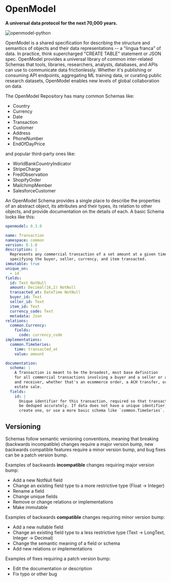 # OpenModel

**A universal data protocol for the next 70,000 years.**

![openmodel-python](https://github.com/kvh/openmodel/workflows/openmodel-python/badge.svg)

OpenModel is a shared specification for describing the structure and semantics of objects and their data representations -- a "lingua franca"
of data. In practice, think supercharged "CREATE TABLE" statement or JSON spec. OpenModel provides a universal library of common inter-related Schemas that tools, libraries, researchers, analysts, databases, and APIs can use to communicate data frictionlessly. Whether it's publishing or consuming API endpoints,
aggregating ML training data, or curating public research datasets, OpenModel enables new levels of global collaboration on data.

The OpenModel Repository has many common Schemas like:

- Country
- Currency
- Date
- Transaction
- Customer
- Address
- PhoneNumber
- EndOfDayPrice

and popular third-party ones like:

- WorldBankCountryIndicator
- StripeCharge
- FredObservation
- ShopifyOrder
- MailchimpMember
- SalesforceCustomer

An OpenModel Schema provides a single place to describe the properties of an abstract object, its attributes and their types, its relation to other objects, and provide documentation on the details of each. A basic Schema looks like this:

```yaml
openmodel: 0.3.0

name: Transaction
namespace: common
version: 0.1.0
description: |
  Represents any commercial transaction of a set amount at a given time, optionally
  specifying the buyer, seller, currency, and item transacted.
immutable: true
unique_on:
  - id
fields:
  id: Text NotNull
  amount: Decimal(16,2) NotNull
  transacted_at: DateTime NotNull
  buyer_id: Text
  seller_id: Text
  item_id: Text
  currency_code: Text
  metadata: Json
relations:
  common.Currency:
    fields:
      code: currency_code
implementations:
  common.TimeSeries:
    time: transacted_at
    value: amount

documentation:
  schema: |
    A Transaction is meant to be the broadest, most base definition
    for all commercial transactions involving a buyer and a seller or a sender
    and receiver, whether that's an ecommerce order, a ACH transfer, or a real
    estate sale.
  fields:
    id: |
      Unique identifier for this transaction, required so that transactions can
      be deduped accurately. If data does not have a unique identifier, either
      create one, or use a more basic schema like `common.TimeSeries`.
```

## Versioning

Schemas follow semantic versioning conventions, meaning that breaking (backwards
incompatible) changes require a major version bump, new backwards
compatible features require a minor version bump, and bug fixes can be a patch
version bump.

Examples of backwards **incompatible** changes requiring major version bump:

- Add a new NotNull field
- Change an existing field type to a more restrictive type (Float -> Integer)
- Rename a field
- Change unique fields
- Remove or change relations or implementations
- Make immutable

Examples of backwards **compatible** changes requiring minor version bump:

- Add a new nullable field
- Change an existing field type to a less restrictive type (Text -> LongText, Integer -> Decimal)
- Change the semantic meaning of a field or schema
- Add new relations or implementations

Examples of fixes requiring a patch version bump:

- Edit the documentation or description
- Fix typo or other bug
